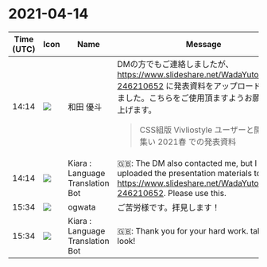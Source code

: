 # 2021-04-14

|Time (UTC)|Icon|Name|Message|
|---|---|---|---|
|14:14|![](https://secure.gravatar.com/avatar/4ca492dfa06ae8c0ccbe356bf243244c.jpg?s=72&d=https%3A%2F%2Fa.slack-edge.com%2Fdf10d%2Fimg%2Favatars%2Fava_0014-72.png)|和田 優斗|DMの方でもご連絡しましたが、<https://www.slideshare.net/WadaYuto/twight-246210652> に発表資料をアップロードいたしました。こちらをご使用頂ますようお願い申し上げます。<br><blockquote>CSS組版 Vivliostyle ユーザーと開発者の集い 2021春 での発表資料</blockquote>|
|14:14|![](https://avatars.slack-edge.com/2021-03-01/1807880975282_5c8ad89e782096649baa_72.png)|Kiara : Language Translation Bot|🇬🇧: The DM also contacted me, but I uploaded the presentation materials to <https://www.slideshare.net/WadaYuto/twight-246210652>. Please use this.|
|15:34|![](https://avatars.slack-edge.com/2019-11-22/845042642576_070441337abaca9fb7b3_72.png)|ogwata|ご苦労様です。拝見します！|
|15:34|![](https://avatars.slack-edge.com/2021-03-01/1807880975282_5c8ad89e782096649baa_72.png)|Kiara : Language Translation Bot|🇬🇧: Thank you for your hard work. take a look!|
